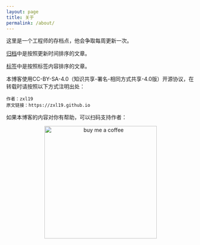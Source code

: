 ```yaml
---
layout: page
title: 关于
permalink: /about/
---
```


这里是一个工程师的存档点，他会争取每周更新一次。

[归档](https://zxl19.github.io/archive/)中是按照更新时间排序的文章。

[标签](https://zxl19.github.io/tags/)中是按照标签内容排序的文章。

本博客使用CC-BY-SA-4.0（知识共享-署名-相同方式共享-4.0版）开源协议，在转载时请按照以下方式注明出处：

```text
作者：zxl19
原文链接：https://zxl19.github.io
```

如果本博客的内容对你有帮助，可以扫码支持作者：

<p align="center">
    <a href="https://zxl19.github.io">
        <img src="https://raw.githubusercontent.com/zxl19/zxl19.github.io/master/images/funding.png" alt="buy me a coffee" width="300">
    </a>
</p>
